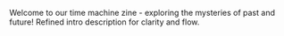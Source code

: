 Welcome to our time machine zine - exploring the mysteries of past and future!
Refined intro description for clarity and flow.
